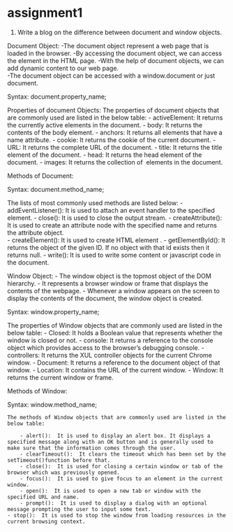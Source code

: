 # assignment1


1. Write a blog on the difference between document and window objects.

Document Object: 
      -The document object represent a web page that is loaded in the browser. 
      -By accessing the document object, we can access the element in the HTML page. 
      -With the help of document objects, we can add dynamic content to our web page.  
      -The document object can be accessed with a window.document or just document.

Syntax:
      document.property_name;

Properties of document Objects:
        The properties of document objects that are commonly used are listed in the below table:
                - activeElement:  It returns the currently active elements in the document.
                - body:  It returns the contents of the body element.
                - anchors:  It returns all <a> elements that have a name attribute.
                - cookie:  It returns the cookie of the current document.
                - URL:  It returns the complete URL of the document.
                - title:  It returns the title element of the document.
                - head:  It returns the head element of the document.
                - images:  It returns the collection of <img> elements in the document.

Methods of Document:

Syntax:
        document.method_name;
  
The lists of most commonly used methods are listed below:
                - addEventListener():  It is used to attach an event handler to the specified element.
                - close():  It is used to close the output stream.
                - createAttribute():  It is used to create an attribute node with the specified name and returns the attribute object.                
                - createElement():  It is used to create HTML element .
                - getElementById():  It returns the object of the given ID. If no object with that id exists then it returns null.
                - write():  It is used to write some content or javascript code in the document.

Window Object: 
	              - The window object is the topmost object of the DOM hierarchy. 
                - It represents a browser window or frame that displays the contents of the webpage.
                - Whenever a window appears on the screen to display the contents of the document, the window object is created. 

Syntax:
	window.property_name;

The properties of Window objects that are commonly used are listed in the below table:
	     - Closed:  It holds a Boolean value that represents whether the window is closed or not.
	     - console:  It returns a reference to the console object which provides access to the browser’s debugging console.
	     - controllers:  It returns the XUL controller objects for the current Chrome window.
	     - Document:  It returns a reference to the document object of that window.
	     - Location:  It contains the URL of the current window.
	     - Window:  It returns the current window or frame.

Methods of Window:

Syntax:
	window.method_name;

	The methods of Window objects that are commonly used are listed in the below table:

	    - alert():  It is used to display an alert box. It displays a specified message along with an OK button and is generally used to make sure that the information comes through the user.
	    - clearTimeout():  It clears the timeout which has been set by the setTimeout()function before that.
	    - close():  It is used for closing a certain window or tab of the browser which was previously opened.
	    - focus():  It is used to give focus to an element in the current window.
	    - open():  It is used to open a new tab or window with the specified URL and name.
	    - prompt():  It is used to display a dialog with an optional message prompting the user to input some text.
	- stop():  It is used to stop the window from loading resources in the current browsing context.

